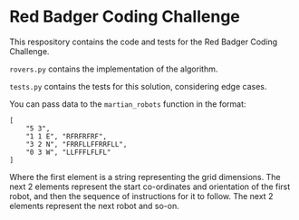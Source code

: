 # Red Badger Coding Challenge

This respository contains the code and tests for the Red Badger Coding Challenge.

`rovers.py` contains the implementation of the algorithm.

`tests.py` contains the tests for this solution, considering edge cases.

You can pass data to the `martian_robots` function in the format:

```
[
    "5 3",
    "1 1 E", "RFRFRFRF",
    "3 2 N", "FRRFLLFFRRFLL",
    "0 3 W", "LLFFFLFLFL"
]
```

Where the first element is a string representing the grid dimensions. The next 2 elements represent the start co-ordinates and orientation of the first robot, and then the sequence of instructions for it to follow. The next 2 elements represent the next robot and so-on. 